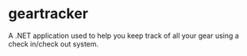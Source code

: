 # geartracker
A .NET application used to help you keep track of all your gear using a check in/check out system.
